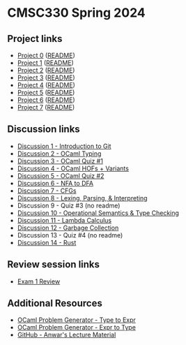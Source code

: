 
# CMSC330 Spring 2024

## Project links
  + [Project 0](https://classroom.github.com/a/QuDn_bJD) ([README](https://github.com/cmsc330spring24/cmsc330spring24/blob/main/projects/project0.md))
  + [Project 1](https://classroom.github.com/a/3QN1DLyQ) ([README](https://github.com/cmsc330spring24/cmsc330spring24/blob/main/projects/project1.md))
  + [Project 2](https://classroom.github.com/a/sN5mJvQk) ([README](https://github.com/cmsc330spring24/cmsc330spring24/blob/main/projects/project2.md))
  + [Project 3](https://classroom.github.com/a/saUIBPo1) ([README](https://github.com/cmsc330spring24/cmsc330spring24/blob/main/projects/project3.md))
  + [Project 4](https://classroom.github.com/a/CAp5Hv-a) ([README](https://github.com/cmsc330spring24/cmsc330spring24/blob/main/projects/project4.md))
  + [Project 5](https://classroom.github.com/a/N4cunlnp) ([README](https://github.com/cmsc330spring24/cmsc330spring24/blob/main/projects/project5.md))
  + [Project 6](https://classroom.github.com/a/LYfmWiyr) ([README](https://github.com/cmsc330spring24/cmsc330spring24/blob/main/projects/project6.md))
  + [Project 7](https://classroom.github.com/a/Tt2RDt0W) ([README](https://github.com/cmsc330spring24/cmsc330spring24/blob/main/projects/project7.md))
    
## Discussion links
  + [Discussion 1 - Introduction to Git](https://github.com/cmsc330spring24/cmsc330spring24/blob/main/discussions/d1_git)
  + [Discussion 2 - OCaml Typing](https://github.com/cmsc330spring24/cmsc330spring24/blob/main/discussions/d2_ocaml_typing)
  + [Discussion 3 - OCaml Quiz #1](https://github.com/cmsc330spring24/cmsc330spring24/blob/main/discussions/d3_ocaml_quiz)
  + [Discussion 4 - OCaml HOFs + Variants](https://github.com/cmsc330spring24/cmsc330spring24/blob/main/discussions/d4_ocaml_hof_variants)
  + [Discussion 5 - OCaml Quiz #2](https://github.com/cmsc330spring24/cmsc330spring24/blob/main/discussions/d5_ocaml_quiz2)
  + [Discussion 6 - NFA to DFA](https://github.com/cmsc330spring24/cmsc330spring24/blob/main/discussions/d6_nfa_dfa)
  + [Discussion 7 - CFGs](https://github.com/cmsc330spring24/cmsc330spring24/blob/main/discussions/d7_cfg)
  + [Discussion 8 - Lexing, Parsing, & Interpreting](https://github.com/cmsc330spring24/cmsc330spring24/blob/main/discussions/d8_parsing)
  + Discussion 9 - Quiz #3 (no readme)
  + [Discussion 10 - Operational Semantics & Type Checking](https://github.com/cmsc330spring24/cmsc330spring24/blob/main/discussions/d10_opsem)
  + [Discussion 11 - Lambda Calculus](https://github.com/cmsc330spring24/cmsc330spring24/blob/main/discussions/d11_lambda_calc)
  + [Discussion 12 - Garbage Collection](https://github.com/cmsc330spring24/cmsc330spring24/blob/main/discussions/d12_garbage_collection)
  + Discussion 13 - Quiz #4 (no readme)
  + [Discussion 14 - Rust](https://github.com/cmsc330spring24/cmsc330spring24/blob/main/discussions/d14_rust)

## Review session links
  + [Exam 1 Review](https://github.com/cmsc330spring24/cmsc330spring24/blob/main/review/review1.md)

## Additional Resources
  + [OCaml Problem Generator - Type to Expr](https://nmittu.github.io/330-problem-generator/type_of_expr.html)
  + [OCaml Problem Generator - Expr to Type](https://nmittu.github.io/330-problem-generator/expr_of_type.html)
  + [GitHub - Anwar's Lecture Material](https://github.com/anwarmamat/cmsc330spring2024/tree/main)
